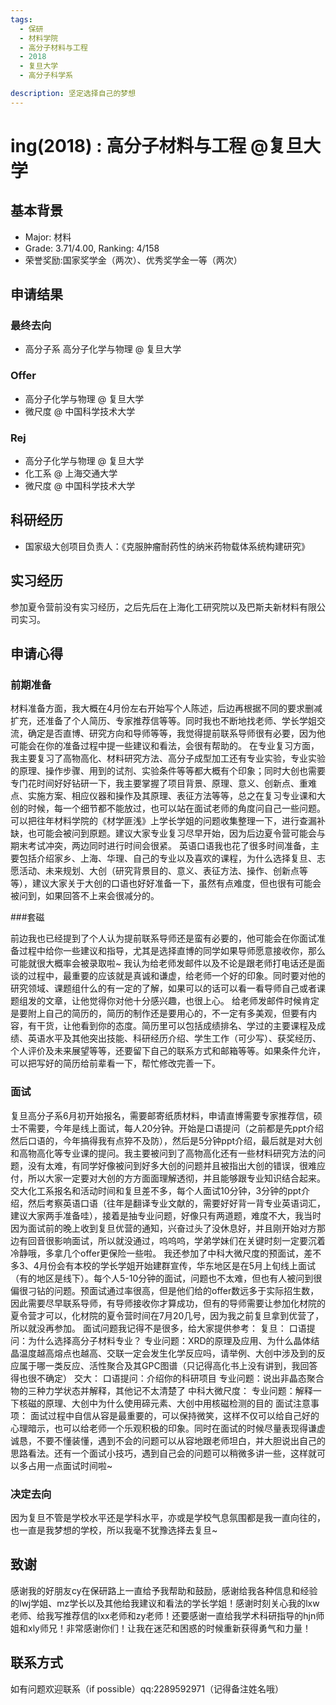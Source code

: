 ```yaml
---
tags:
  - 保研
  - 材料学院
  - 高分子材料与工程
  - 2018
  - 复旦大学
  - 高分子科学系

description: 坚定选择自己的梦想
---
```


# ing(2018) : 高分子材料与工程 @复旦大学

## 基本背景

- Major: 材料
- Grade: 3.71/4.00, Ranking: 4/158
- 荣誉奖励:国家奖学金（两次）、优秀奖学金一等（两次）


## 申请结果

### 最终去向

-  高分子系 高分子化学与物理 @ 复旦大学

### Offer

- 高分子化学与物理 @ 复旦大学
- 微尺度 @ 中国科学技术大学

### Rej

- 高分子化学与物理 @ 复旦大学
- 化工系 @ 上海交通大学
- 微尺度 @ 中国科学技术大学

## 科研经历

- 国家级大创项目负责人：《克服肿瘤耐药性的纳米药物载体系统构建研究》

## 实习经历

参加夏令营前没有实习经历，之后先后在上海化工研究院以及巴斯夫新材料有限公司实习。

## 申请心得

### 前期准备

材料准备方面，我大概在4月份左右开始写个人陈述，后边再根据不同的要求删减扩充，还准备了个人简历、专家推荐信等等。同时我也不断地找老师、学长学姐交流，确定是否直博、研究方向和导师等等，我觉得提前联系导师很有必要，因为他可能会在你的准备过程中提一些建议和看法，会很有帮助的。
在专业复习方面，我主要复习了高物高化、材料研究方法、高分子成型加工还有专业实验，专业实验的原理、操作步骤、用到的试剂、实验条件等等都大概有个印象；同时大创也需要专门花时间好好钻研一下，我主要掌握了项目背景、原理、意义、创新点、重难点、实施方案、相应仪器和操作及其原理、表征方法等等，总之在复习专业课和大创的时候，每一个细节都不能放过，也可以站在面试老师的角度问自己一些问题。可以把往年材料学院的《材学匪浅》上学长学姐的问题收集整理一下，进行查漏补缺，也可能会被问到原题。建议大家专业复习尽早开始，因为后边夏令营可能会与期末考试冲突，两边同时进行时间会很紧。
英语口语我也花了很多时间准备，主要包括介绍家乡、上海、华理、自己的专业以及喜欢的课程，为什么选择复旦、志愿活动、未来规划、大创（研究背景目的、意义、表征方法、操作、创新点等等），建议大家关于大创的口语也好好准备一下，虽然有点难度，但也很有可能会被问到，如果回答不上来会很减分的。

###套磁

前边我也已经提到了个人认为提前联系导师还是蛮有必要的，他可能会在你面试准备过程中给你一些建议和指导，尤其是选择直博的同学如果导师愿意接收你，那么可能就很大概率会被录取啦~
我认为给老师发邮件以及不论是跟老师打电话还是面谈的过程中，最重要的应该就是真诚和谦虚，给老师一个好的印象。同时要对他的研究领域、课题组什么的有一定的了解，如果可以的话可以看一看导师自己或者课题组发的文章，让他觉得你对他十分感兴趣，也很上心。
给老师发邮件时候肯定是要附上自己的简历的，简历的制作还是要用心的，不一定有多美观，但要有内容，有干货，让他看到你的态度。简历里可以包括成绩排名、学过的主要课程及成绩、英语水平及其他突出技能、科研经历介绍、学生工作（可少写）、获奖经历、个人评价及未来展望等等，还要留下自己的联系方式和邮箱等等。如果条件允许，可以把写好的简历给前辈看一下，帮忙修改完善一下。

### 面试

复旦高分子系6月初开始报名，需要邮寄纸质材料，申请直博需要专家推荐信，硕士不需要，今年是线上面试，每人20分钟。开始是口语提问（之前都是先ppt介绍然后口语的，今年搞得我有点猝不及防），然后是5分钟ppt介绍，最后就是对大创和高物高化等专业课的提问。我主要被问到了高物高化还有一些材料研究方法的问题，没有太难，有同学好像被问到好多大创的问题并且被指出大创的错误，很难应付，所以大家一定要对大创的方方面面理解透彻，并且能够跟专业知识结合起来。
交大化工系报名和活动时间和复旦差不多，每个人面试10分钟，3分钟的ppt介绍，然后考察英语口语（往年是翻译专业文献的，需要好好背一背专业英语词汇，建议大家两手准备哇），接着是抽专业问题，好像只有两道题，难度不大，我当时因为面试前的晚上收到复旦优营的通知，兴奋过头了没休息好，并且刚开始对方那边有回音很影响面试，所以就没通过，呜呜呜，学弟学妹们在关键时刻一定要沉着冷静哦，多拿几个offer更保险一些啦。
我还参加了中科大微尺度的预面试，差不多3、4月份会有本校的学长学姐开始建群宣传，华东地区是在5月上旬线上面试（有的地区是线下）。每个人5-10分钟的面试，问题也不太难，但也有人被问到很偏很刁钻的问题。预面试通过率很高，但是他们给的offer数远多于实际招生数，因此需要尽早联系导师，有导师接收你才算成功，但有的导师需要让参加化材院的夏令营才可以，化材院的夏令营时间在7月20几号，因为我之前复旦拿到优营了，所以就没再参加。
面试问题我记得不是很多，给大家提供参考：
复旦：
口语提问：为什么选择高分子材料专业？
专业问题：XRD的原理及应用、为什么晶体结晶温度越高熔点也越高、交联一定会发生化学反应吗，请举例、大创中涉及到的反应属于哪一类反应、活性聚合及其GPC图谱（只记得高化书上没有讲到，我回答得也很不确定）
交大：
口语提问：介绍你的科研项目
专业问题：说出非晶态聚合物的三种力学状态并解释，其他记不太清楚了
中科大微尺度：
专业问题：解释一下核磁的原理、大创中为什么使用碲元素、大创中用核磁检测的目的
面试注意事项：
面试过程中自信从容是最重要的，可以保持微笑，这样不仅可以给自己好的心理暗示，也可以给老师一个乐观积极的印象。同时在面试的时候尽量表现得谦虚诚恳，不要不懂装懂，遇到不会的问题可以从容地跟老师坦白，并大胆说出自己的思路看法。还有一个面试小技巧，遇到自己会的问题可以稍微多讲一些，这样就可以多占用一点面试时间啦~

### 决定去向

因为复旦不管是学校水平还是学科水平，亦或是学校气息氛围都是我一直向往的，也一直是我梦想的学校，所以我毫不犹豫选择去复旦~

## 致谢

感谢我的好朋友cy在保研路上一直给予我帮助和鼓励，感谢给我各种信息和经验的lwj学姐、mz学长以及其他给我建议和看法的学长学姐！感谢时刻关心我的lxw老师、给我写推荐信的lxx老师和zy老师！还要感谢一直给我学术科研指导的hjn师姐和xly师兄！非常感谢你们！让我在迷茫和困惑的时候重新获得勇气和力量！

## 联系方式

如有问题欢迎联系（if possible）qq:2289592971（记得备注姓名哦）
